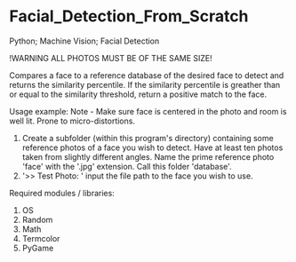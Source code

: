 # Facial_Detection_From_Scratch
Python; Machine Vision; Facial Detection

!WARNING ALL PHOTOS MUST BE OF THE SAME SIZE!

Compares a face to a reference database of the desired face to detect and returns the similarity percentile. If the similarity percentile is greather than or equal to the similarity threshold, return a positive match 
to the face.

Usage example:
  Note - Make sure face is centered in the photo and room is well lit. Prone to micro-distortions.
  1. Create a subfolder (within this program's directory) containing some reference photos of a face you wish to detect. Have at least ten photos taken from slightly different angles. Name the prime reference photo 'face' with the '.jpg' extension. Call this folder 'database'.
  2. '>> Test Photo: ' input the file path to the face you wish to use.

Required modules / libraries:
  1. OS
  2. Random
  3. Math
  4. Termcolor
  5. PyGame

